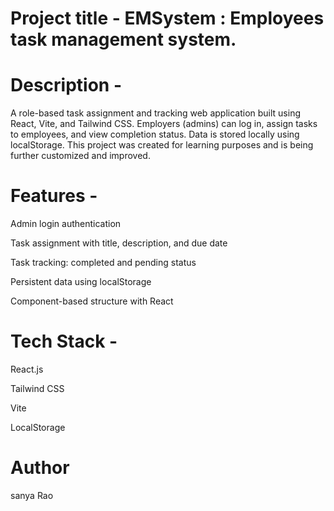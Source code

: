# Project title - EMSystem : Employees task management system. 

# Description - 
A role-based task assignment and tracking web application built using React, Vite, and Tailwind CSS. Employers (admins) can log in, assign tasks to employees, and view completion status. Data is stored locally using localStorage. This project was created for learning purposes and is being further customized and improved.

# Features - 
Admin login authentication

Task assignment with title, description, and due date

Task tracking: completed and pending status

Persistent data using localStorage

Component-based structure with React 

# Tech Stack - 
React.js

Tailwind CSS

Vite

LocalStorage

# Author 
sanya Rao